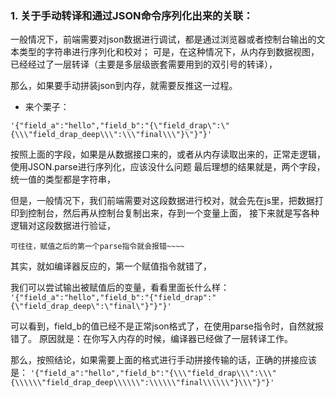 ### 1. 关于手动转译和通过JSON命令序列化出来的关联：
一般情况下，前端需要对json数据进行调试，都是通过浏览器或者控制台输出的文本类型的字符串进行序列化和校对；
可是，在这种情况下，从内存到数据视图，已经经过了一层转译（主要是多层级嵌套需要用到的双引号的转译），

那么，如果要手动拼装json到内存，就需要反推这一过程。
- 来个栗子：

```'{"field_a":"hello","field_b":"{\"field_drap\":\"{\\\"field_drap_deep\\\":\\\"final\\\"}\"}"}'```

按照上面的字段，如果是从数据接口来的，或者从内存读取出来的，正常走逻辑，使用JSON.parse进行序列化，应该没什么问题
最后理想的结果就是，两个字段，统一值的类型都是字符串，

但是，一般情况下，我们前端需要对这段数据进行校对，就会先在js里，把数据打印到控制台，然后再从控制台复制出来，存到一个变量上面，
接下来就是写各种逻辑对这段数据进行验证，

`可往往，赋值之后的第一个parse指令就会报错~~~~`

其实，就如编译器反应的，第一个赋值指令就错了，

我们可以尝试输出被赋值后的变量，看看里面长什么样： 
```'{"field_a":"hello","field_b":"{"field_drap":"{\"field_drap_deep\":\"final\"}"}"}'```

可以看到，field_b的值已经不是正常json格式了，在使用parse指令时，自然就报错了。
原因就是：在你写入内存的时候，编译器已经做了一层转译工作。

那么，按照结论，如果需要上面的格式进行手动拼接传输的话，正确的拼接应该是：
```'{"field_a":"hello","field_b":"{\\\"field_drap\\\":\\\"{\\\\\\"field_drap_deep\\\\\\":\\\\\\"final\\\\\\"}\\\"}"}'```
